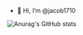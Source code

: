 - 👋 Hi, I’m @jacob1710

![Anurag's GitHub stats](https://github-readme-stats.vercel.app/api?username=jacob1710&show_icons=true&theme=radical)





<!---
jacob1710/jacob1710 is a ✨ special ✨ repository because its `README.md` (this file) appears on your GitHub profile.
You can click the Preview link to take a look at your changes.
--->
